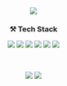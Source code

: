 <div align="center">
  <img src="https://capsule-render.vercel.app/api?type=waving&color=auto&height=200&section=header&text=HyunJeong's%20Github!&fontSize=60" />	
</div>

<h3 align="center">⚒️ Tech Stack</h3>

<div align="center">
	<img src="https://img.shields.io/badge/javascript-F7DF1E?style=flat-square&logo=javascript&logoColor=white"/>
	<img src="https://img.shields.io/badge/typescript-3178C6?style=flat-square&logo=typescript&logoColor=white"/>
	<img src="https://img.shields.io/badge/react-61DAFB?style=flat-square&logo=react&logoColor=black"> 
	<img src="https://img.shields.io/badge/vue.js-4FC08D?style=flat-square&logo=vue.js&logoColor=white"/>
	<img src="https://img.shields.io/badge/HTML5-E34F26?style=flat-square&logo=html5&logoColor=white"/>
	<img src="https://img.shields.io/badge/CSS3-1572B6?style=flat-square&logo=css3&logoColor=white"/>
</div>

<br/>
<br/>
<br/>
<div align="center">
	<img src="https://github-readme-stats.vercel.app/api/top-langs/?username=JangHyunjeong&layout=compact">
 	<img src="https://github-readme-stats.vercel.app/api?username=JangHyunjeong&show_icons=true">
</div>
<br/>
<br/>
<br/>
